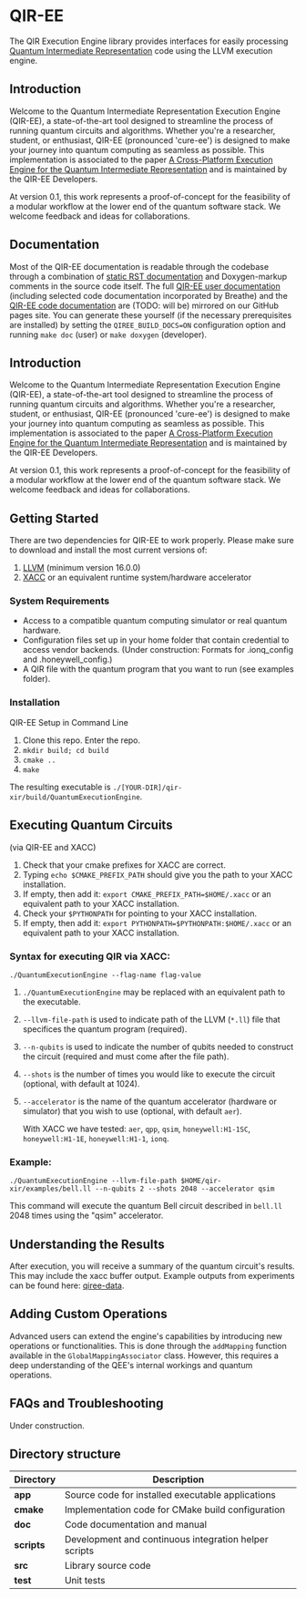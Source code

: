 # QIR-EE

The QIR Execution Engine library provides interfaces for easily processing
[Quantum Intermediate
Representation](https://github.com/qir-alliance/qir-spec/) code using the LLVM
execution engine.

## Introduction

Welcome to the Quantum Intermediate Representation Execution Engine (QIR-EE), a state-of-the-art tool designed to streamline the process of running quantum circuits and algorithms. Whether you're a researcher, student, or enthusiast, QIR-EE (pronounced 'cure-ee') is designed to make your journey into quantum computing as seamless as possible. This implementation is associated to the paper [A Cross-Platform Execution Engine for the Quantum Intermediate Representation](https://doi.org/10.48550/arXiv.2404.14299) and is maintained by the QIR-EE Developers.

At version 0.1, this work represents a proof-of-concept for the feasibility of a modular workflow at the lower end of the quantum software stack. We welcome feedback and ideas for collaborations.

## Documentation

Most of the QIR-EE documentation is readable through the codebase through a
combination of [static RST documentation](doc/index.rst) and Doxygen-markup
comments in the source code itself. The full [QIR-EE user
documentation][user-docs] (including selected code documentation incorporated
by Breathe) and the [QIR-EE code documentation][dev-docs] are (TODO: will
be) mirrored on
our GitHub pages site. You can generate these yourself (if the necessary
prerequisites are installed) by
setting the `QIREE_BUILD_DOCS=ON` configuration option and running `make
doc` (user) or `make doxygen` (developer).

[user-docs]: https://ornl-qci.github.io/qir-ee/user/index.html
[dev-docs]: https://ornl-qci.github.io/qir-ee/dev/index.html


## Introduction

Welcome to the Quantum Intermediate Representation Execution Engine (QIR-EE), a state-of-the-art tool designed to streamline the process of running quantum circuits and algorithms. Whether you're a researcher, student, or enthusiast, QIR-EE (pronounced 'cure-ee') is designed to make your journey into quantum computing as seamless as possible. This implementation is associated to the paper [A Cross-Platform Execution Engine for the Quantum Intermediate Representation](https://doi.org/10.48550/arXiv.2404.14299) and is maintained by the QIR-EE Developers.

At version 0.1, this work represents a proof-of-concept for the feasibility of a modular workflow at the lower end of the quantum software stack. We welcome feedback and ideas for collaborations.

## Getting Started

There are two dependencies for QIR-EE to work properly. Please make sure to download and install the most current versions of:
1. [LLVM](https://releases.llvm.org/) (minimum version 16.0.0)
2. [XACC](https://xacc.readthedocs.io/en/latest/install.html) or an equivalent runtime system/hardware accelerator

### System Requirements

- Access to a compatible quantum computing simulator or real quantum hardware.
- Configuration files set up in your home folder that contain credential to access vendor backends. (Under construction: Formats for .ionq_config and .honeywell_config.)
- A QIR file with the quantum program that you want to run (see examples folder).

### Installation

QIR-EE Setup in Command Line

1. Clone this repo. Enter the repo.
2. `mkdir build; cd build`
3. `cmake ..`
4. `make`

The resulting executable is `./[YOUR-DIR]/qir-xir/build/QuantumExecutionEngine`.

## Executing Quantum Circuits
(via QIR-EE and XACC)

1. Check that your cmake prefixes for XACC are correct.
2. Typing `echo $CMAKE_PREFIX_PATH` should give you the path to your XACC installation.
3. If empty, then add it: `export CMAKE_PREFIX_PATH=$HOME/.xacc` or an equivalent path to your XACC installation.
4. Check your `$PYTHONPATH` for pointing to your XACC installation.
5. If empty, then add it: `export PYTHONPATH=$PYTHONPATH:$HOME/.xacc` or an equivalent path to your XACC installation.

### Syntax for executing QIR via XACC:

```
./QuantumExecutionEngine --flag-name flag-value
```

1. `./QuantumExecutionEngine` may be replaced with an equivalent path to the executable.
2. `--llvm-file-path` is used to indicate path of the LLVM (`*.ll`) file that specifices the quantum program (required).
3. `--n-qubits` is used to indicate the number of qubits needed to construct the circuit (required and must come after the file path).
4. `--shots` is the number of times you would like to execute the circuit (optional, with default at 1024).
5. `--accelerator` is the name of the quantum accelerator (hardware or simulator) that you wish to use (optional, with default `aer`).

   With XACC we have tested: `aer`, `qpp`, `qsim`, `honeywell:H1-1SC`, `honeywell:H1-1E`, `honeywell:H1-1`, `ionq`.

### Example:

```
./QuantumExecutionEngine --llvm-file-path $HOME/qir-xir/examples/bell.ll --n-qubits 2 --shots 2048 --accelerator qsim
```

This command will execute the quantum Bell circuit described in `bell.ll` 2048 times using the "qsim" accelerator.

## Understanding the Results

After execution, you will receive a summary of the quantum circuit's results. This may include the xacc buffer output. Example outputs from experiments can be found here: [qiree-data](https://github.com/wongey/qiree-data).

## Adding Custom Operations

Advanced users can extend the engine's capabilities by introducing new operations or functionalities. This is done through the `addMapping` function available in the `GlobalMappingAssociator` class. However, this requires a deep understanding of the QEE's internal workings and quantum operations.

## FAQs and Troubleshooting

Under construction.

## Directory structure

| **Directory** | **Description**                                       |
| ------------- | ---------------                                       |
| **app**       | Source code for installed executable applications     |
| **cmake**     | Implementation code for CMake build configuration     |
| **doc**       | Code documentation and manual                         |
| **scripts**   | Development and continuous integration helper scripts |
| **src**       | Library source code                                   |
| **test**      | Unit tests                                            |

